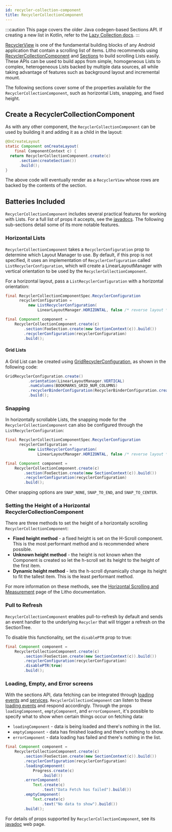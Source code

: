```yaml
---
id: recycler-collection-component
title: RecyclerCollectionComponent
---
```


:::caution
This page covers the older Java codegen-based Sections API. If creating a new list in Kotlin, refer to the [Lazy Collection docs](../kotlin/lazycollections/lazycollections.mdx).
:::

[RecyclerView](https://developer.android.com/reference/android/support/v7/widget/RecyclerView.html) is one of the fundamental building blocks of any Android application that contain a scrolling list of items. Litho recommends using [RecyclerCollectionComponent](pathname:///javadoc/com/facebook/litho/sections/widget/RecyclerCollectionComponent.html) and [Sections](start.mdx) to build scrolling Lists easily.  These APIs can be used to build apps from simple, homogeneous Lists to complex, heterogeneous Lists backed by multiple data sources, all while taking advantage of features such as background layout and incremental mount.

The following sections cover some of the properties available for the `RecyclerCollectionComponent`, such as horizontal Lists, snapping, and fixed height.

## Create a RecyclerCollectionComponent

As with any other component, the `RecyclerCollectionComponent` can be used by building it and adding it as a child in the layout:

```java
@OnCreateLayout
static Component onCreateLayout(
    final ComponentContext c) {
  return RecyclerCollectionComponent.create(c)
      .section(createSection())
      .build();
}
```

The above code will eventually render as a `RecyclerView` whose rows are backed by the contents of the section.

## Batteries Included

`RecyclerCollectionComponent` includes several practical features for working with Lists. For a full list of props it accepts, see the [javadocs](pathname:///javadoc/com/facebook/litho/sections/widget/RecyclerCollectionComponent.html). The following sub-sections detail some of its more notable features.

### Horizontal Lists

`RecyclerCollectionComponent` takes a `RecyclerConfiguration` prop to determine which Layout Manager to use. By default, if this prop is not specified, it uses an implementation of `RecyclerConfiguration` called `ListRecyclerConfiguration`, which will create a LinearLayoutManager with vertical orientation to be used by the `RecyclerCollectionComponent`.

For a horizontal layout, pass a `ListRecyclerConfiguration` with a horizontal orientation:

```java
final RecyclerCollectionComponentSpec.RecyclerConfiguration
      recyclerConfiguration =
          new ListRecyclerConfiguration(
              LinearLayoutManager.HORIZONTAL, false /* reverse layout */);

final Component component =
    RecyclerCollectionComponent.create(c)
        .section(FooSection.create(new SectionContext(c)).build())
        .recyclerConfiguration(recyclerConfiguration)
        .build();
```

#### Grid Lists

A Grid List can be created using [GridRecyclerConfiguration](pathname:///javadoc/com/facebook/litho/sections/widget/GridRecyclerConfiguration.html), as shown in the following code:

```java
GridRecyclerConfiguration.create()
          .orientation(LinearLayoutManager.VERTICAL)
          .numColumns(BOOKMARKS_GRID_NUM_COLUMNS)
          .recyclerBinderConfiguration(RecyclerBinderConfiguration.create().build())
          .build();
```

### Snapping

In horizontally scrollable Lists, the snapping mode for the `RecyclerCollectionComponent` can also be configured through the `ListRecyclerConfiguration`:

```java
final RecyclerCollectionComponentSpec.RecyclerConfiguration
      recyclerConfiguration =
          new ListRecyclerConfiguration(
              LinearLayoutManager.HORIZONTAL, false /* reverse layout */, SNAP_TO_START);

final Component component =
    RecyclerCollectionComponent.create(c)
        .section(FooSection.create(new SectionContext(c)).build())
        .recyclerConfiguration(recyclerConfiguration)
        .build();
```

Other snapping options are `SNAP_NONE`, `SNAP_TO_END`, and `SNAP_TO_CENTER`.

### Setting the Height of a Horizontal RecyclerCollectionComponent

There are three methods to set the height of a horizontally scrolling `RecyclerCollectionComponent`:

* **Fixed height method** - a fixed height is set on the H-Scroll component. This is the most performant method and is recommended where possible.
* **Unknown height method** - the height is not known when the Component is created so let the h-scroll set its height to the height of the first item.
* **Dynamic height method** - lets the h-scroll dynamically change its height to fit the tallest item. This is the least performant method.

For more information on these methods, see the [Horizontal Scrolling and Measurement](hscrolls.mdx) page of the Litho documentation.

### Pull to Refresh

`RecyclerCollectionComponent` enables pull-to-refresh by default and sends an event handler to the underlying `Recycler` that will trigger a refresh on the SectionTree.

To disable this functionality, set the `disablePTR` prop to true:

```java
final Component component =
    RecyclerCollectionComponent.create(c)
        .section(FooSection.create(new SectionContext(c)).build())
        .recyclerConfiguration(recyclerConfiguration)
        .disablePTR(true)
        .build();
 ```

### Loading, Empty, and Error screens

With the sections API, data fetching can be integrated through [loading events](communicating-with-the-ui.md#loadingstate-loadingstate) and [services](services.md).  `RecyclerCollectionComponent` can listen to these [loading events](pathname:///javadoc/com/facebook/litho/sections/LoadingEvent.html) and respond accordingly.  Through the props `loadingComponent`, `emptyComponent`, and `errorComponent`, it's possible to specify what to show when certain things occur on fetching data:

* `loadingComponent` - data is being loaded and there's nothing in the list.
* `emptyComponent` - data has finished loading and there's nothing to show.
* `errorComponent` - data loading has failed and there's nothing in the list.

```java
final Component component =
    RecyclerCollectionComponent.create(c)
        .section(FooSection.create(new SectionContext(c)).build())
        .recyclerConfiguration(recyclerConfiguration)
        .loadingComponent(
            Progress.create(c)
                .build())
        .errorComponent(
            Text.create(c)
                .text("Data Fetch has failed").build())
        .emptyComponent(
            Text.create(c)
                .text("No data to show").build())
        .build();
 ```

For details of props supported by `RecyclerCollectionComponent`, see its [javadoc](pathname:///javadoc/com/facebook/litho/sections/widget/RecyclerCollectionComponent.html) web page.
